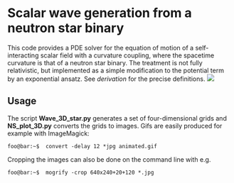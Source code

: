 # Scalar wave generation from a neutron star binary
This code provides a PDE solver for the equation of motion of a self-interacting
 scalar field with a curvature coupling, where the spacetime curvature is that
 of a neutron star binary. The treatment is not fully relativistic, but
 implemented as a simple modification to the potential term by an exponential
 ansatz. See *derivation* for the precise definitions.
![](./gif/animated.gif)

## Usage
The script **Wave_3D_star.py** generates a set of four-dimensional grids
and **NS_plot_3D.py** converts the grids to images. Gifs are easily produced for
example with ImageMagick:

```console
foo@bar:~$  convert -delay 12 *jpg animated.gif
```
Cropping the images can also be done on the command line with e.g.
```console
foo@bar:~$  mogrify -crop 640x240+20+120 *.jpg
```

